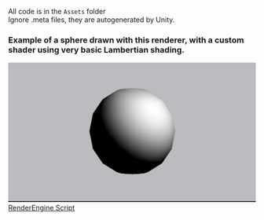 All code is in the `Assets` folder\
Ignore .meta files, they are autogenerated by Unity.
### Example of a sphere drawn with this renderer, with a custom shader using very basic Lambertian shading.
![Render of a Sphere](https://github.com/lordraul/3d-renderer/blob/master/sphere-render.jpg?raw=true)
[RenderEngine Script](https://github.com/lordraul/3d-renderer/blob/master/Assets/RenderEngine.cs)
